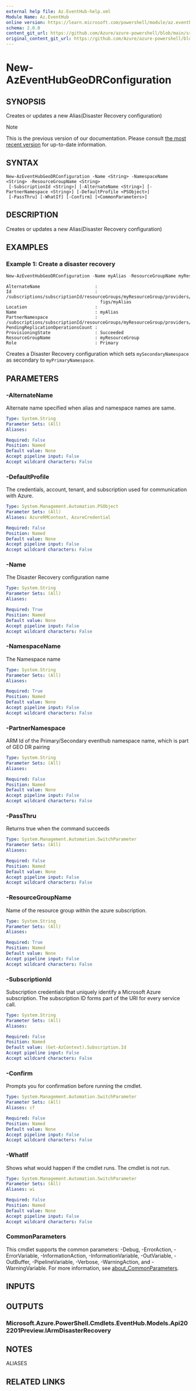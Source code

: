```yaml
---
external help file: Az.EventHub-help.xml
Module Name: Az.EventHub
online version: https://learn.microsoft.com/powershell/module/az.eventhub/new-azeventhubgeodrconfiguration
schema: 2.0.0
content_git_url: https://github.com/Azure/azure-powershell/blob/main/src/EventHub/EventHub/help/New-AzEventHubGeoDRConfiguration.md
original_content_git_url: https://github.com/Azure/azure-powershell/blob/main/src/EventHub/EventHub/help/New-AzEventHubGeoDRConfiguration.md
---
```


# New-AzEventHubGeoDRConfiguration

## SYNOPSIS
Creates or updates a new Alias(Disaster Recovery configuration)

> [!NOTE]
>This is the previous version of our documentation. Please consult [the most recent version](/powershell/module/az.eventhub/new-azeventhubgeodrconfiguration) for up-to-date information.

## SYNTAX

```
New-AzEventHubGeoDRConfiguration -Name <String> -NamespaceName <String> -ResourceGroupName <String>
 [-SubscriptionId <String>] [-AlternateName <String>] [-PartnerNamespace <String>] [-DefaultProfile <PSObject>]
 [-PassThru] [-WhatIf] [-Confirm] [<CommonParameters>]
```

## DESCRIPTION
Creates or updates a new Alias(Disaster Recovery configuration)

## EXAMPLES

### Example 1: Create a disaster recovery
```powershell
New-AzEventHubGeoDRConfiguration -Name myAlias -ResourceGroupName myResourceGroup -NamespaceName myPrimaryNamespace -PartnerNamespace /subscriptions/subscriptionId/resourceGroups/myResourceGroup/providers/Microsoft.EventHub/namespaces/mySecondaryNamespace
```

```output
AlternateName                     :
Id                                : /subscriptions/subscriptionId/resourceGroups/myResourceGroup/providers/Microsoft.EventHub/namespaces/myPrimaryNamespace/disasterRecoveryCon
                                    figs/myAlias
Location                          :
Name                              : myAlias
PartnerNamespace                  : /subscriptions/subscriptionId/resourceGroups/myResourceGroup/providers/Microsoft.EventHub/namespaces/mySecondaryNamespace
PendingReplicationOperationsCount :
ProvisioningState                 : Succeeded
ResourceGroupName                 : myResourceGroup
Role                              : Primary
```

Creates a Disaster Recovery configuration which sets `mySecondaryNamespace` as secondary to `myPrimaryNamespace`.

## PARAMETERS

### -AlternateName
Alternate name specified when alias and namespace names are same.

```yaml
Type: System.String
Parameter Sets: (All)
Aliases:

Required: False
Position: Named
Default value: None
Accept pipeline input: False
Accept wildcard characters: False
```

### -DefaultProfile
The credentials, account, tenant, and subscription used for communication with Azure.

```yaml
Type: System.Management.Automation.PSObject
Parameter Sets: (All)
Aliases: AzureRMContext, AzureCredential

Required: False
Position: Named
Default value: None
Accept pipeline input: False
Accept wildcard characters: False
```

### -Name
The Disaster Recovery configuration name

```yaml
Type: System.String
Parameter Sets: (All)
Aliases:

Required: True
Position: Named
Default value: None
Accept pipeline input: False
Accept wildcard characters: False
```

### -NamespaceName
The Namespace name

```yaml
Type: System.String
Parameter Sets: (All)
Aliases:

Required: True
Position: Named
Default value: None
Accept pipeline input: False
Accept wildcard characters: False
```

### -PartnerNamespace
ARM Id of the Primary/Secondary eventhub namespace name, which is part of GEO DR pairing

```yaml
Type: System.String
Parameter Sets: (All)
Aliases:

Required: False
Position: Named
Default value: None
Accept pipeline input: False
Accept wildcard characters: False
```

### -PassThru
Returns true when the command succeeds

```yaml
Type: System.Management.Automation.SwitchParameter
Parameter Sets: (All)
Aliases:

Required: False
Position: Named
Default value: None
Accept pipeline input: False
Accept wildcard characters: False
```

### -ResourceGroupName
Name of the resource group within the azure subscription.

```yaml
Type: System.String
Parameter Sets: (All)
Aliases:

Required: True
Position: Named
Default value: None
Accept pipeline input: False
Accept wildcard characters: False
```

### -SubscriptionId
Subscription credentials that uniquely identify a Microsoft Azure subscription.
The subscription ID forms part of the URI for every service call.

```yaml
Type: System.String
Parameter Sets: (All)
Aliases:

Required: False
Position: Named
Default value: (Get-AzContext).Subscription.Id
Accept pipeline input: False
Accept wildcard characters: False
```

### -Confirm
Prompts you for confirmation before running the cmdlet.

```yaml
Type: System.Management.Automation.SwitchParameter
Parameter Sets: (All)
Aliases: cf

Required: False
Position: Named
Default value: None
Accept pipeline input: False
Accept wildcard characters: False
```

### -WhatIf
Shows what would happen if the cmdlet runs.
The cmdlet is not run.

```yaml
Type: System.Management.Automation.SwitchParameter
Parameter Sets: (All)
Aliases: wi

Required: False
Position: Named
Default value: None
Accept pipeline input: False
Accept wildcard characters: False
```

### CommonParameters
This cmdlet supports the common parameters: -Debug, -ErrorAction, -ErrorVariable, -InformationAction, -InformationVariable, -OutVariable, -OutBuffer, -PipelineVariable, -Verbose, -WarningAction, and -WarningVariable. For more information, see [about_CommonParameters](http://go.microsoft.com/fwlink/?LinkID=113216).

## INPUTS

## OUTPUTS

### Microsoft.Azure.PowerShell.Cmdlets.EventHub.Models.Api202201Preview.IArmDisasterRecovery

## NOTES

ALIASES

## RELATED LINKS
